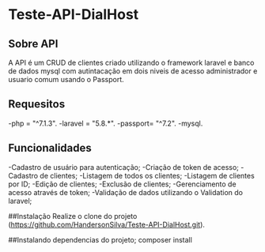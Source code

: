 # Teste-API-DialHost

## Sobre API 
A API é um CRUD de clientes criado utilizando o framework laravel e banco de dados mysql com autintacação em dois niveis de acesso administrador e usuario comum usando o Passport.

## Requesitos
-php = "^7.1.3".
-laravel = "5.8.*".
-passport= "^7.2".
-mysql.

## Funcionalidades
-Cadastro de usuário para autenticação;
-Criação de token de acesso;
-Cadastro de clientes;
-Listagem de todos os clientes;
-Listagem de clientes por ID;
-Edição de clientes;
-Exclusão de clientes;
-Gerenciamento de acesso através de token;
-Validação de dados utilizando o Validation do laravel;

##Instalação
Realize o clone do projeto (https://github.com/HandersonSilva/Teste-API-DialHost.git).

##Instalando dependencias do projeto;
    composer install